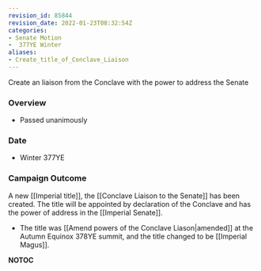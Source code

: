 ```yaml
---
revision_id: 85844
revision_date: 2022-01-23T08:32:54Z
categories:
- Senate Motion
-  377YE Winter
aliases:
- Create_title_of_Conclave_Liaison
---
```


Create an liaison from the Conclave with the power to address the Senate

### Overview
* Passed unanimously

### Date
* Winter 377YE

### Campaign Outcome
A new [[Imperial title]], the [[Conclave Liaison to the Senate]] has been created. The title will be appointed by declaration of the Conclave and has the power of address in the [[Imperial Senate]].
* The title was [[Amend powers of the Conclave Liason|amended]] at the Autumn Equinox 378YE summit, and the title changed to be [[Imperial Magus]].



__NOTOC__
